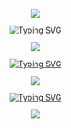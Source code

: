 <p align="center"><img src="https://64.media.tumblr.com/33aa78f0d307fe297be923cf431448c7/5714ade6b071fc1d-36/s1280x1920/2a3a7fb937650195a8bb751acf6cc01dbec12d97.gif"</p>
<p align="center"> <a href="https://git.io/typing-svg"><img src="https://readme-typing-svg.herokuapp.com?font=Michroma&duration=1400&pause=600&color=00D3FF&center=true&vCenter=true&width=435&height=25&lines=my+name+is+danyal;%E6%88%91%E7%9A%84%E5%90%8D%E5%AD%97%E5%8F%AB%E4%B8%B9%E5%B0%BC%E5%B0%94;me+llamo+danyal;%D8%A7%D8%B3%D9%85%D9%8A+%D8%AF%D8%A7%D9%86%D9%8A%D8%A7%D9%84+;%E0%A4%AE%E0%A5%87%E0%A4%B0%E0%A4%BE+%E0%A4%A8%E0%A4%BE%E0%A4%AE+%E0%A4%A6%E0%A4%A8%E0%A5%8D%E0%A4%AF%E0%A4%BE%E0%A4%B2+%E0%A4%B9%E0%A5%88;%E0%A6%86%E0%A6%AE%E0%A6%BE%E0%A6%B0+%E0%A6%A8%E0%A6%BE%E0%A6%AE+%E0%A6%A6%E0%A6%BE%E0%A6%A8%E0%A6%BF%E0%A6%AF%E0%A6%BC%E0%A6%BE%E0%A6%B2;meu+nome+%C3%A9+danyal;%D0%BC%D0%B5%D0%BD%D1%8F+%D0%B7%D0%BE%D0%B2%D1%83%D1%82+%D0%B4%D0%B0%D0%BD%D0%B8%D0%B0%D0%BB;%E7%A7%81%E3%81%AE%E5%90%8D%E5%89%8D%E3%81%AF%E3%83%80%E3%83%8B%E3%83%A3%E3%83%AB%E3%81%A7%E3%81%99;mein+name+ist+danyal" alt="Typing SVG" /></a> </p>
<p align="center"><img src="https://64.media.tumblr.com/4f6fe1d82f33f11db1960362f8a20de7/f772dbb4ccc0da38-8e/s1280x1920/4c6d7aa31212155ba81557dbf593f4845b4901cd.gif"</p>
<p align="center"> <a href="https://git.io/typing-svg"><img src="https://readme-typing-svg.herokuapp.com?font=Michroma&duration=1400&pause=600&color=0BACFF&center=true&vCenter=true&width=435&height=25&lines=i+am+20+years+old;%E6%88%91%E4%BA%8C%E5%8D%81%E5%B2%81%E4%BA%86;tengo+20+a%C3%B1os;%D8%A3%D9%86%D8%A7+%D9%81%D9%8A+%D8%A7%D9%84%D8%B9%D8%B4%D8%B1%D9%8A%D9%86+%D9%85%D9%86+%D8%B9%D9%85%D8%B1%D9%8A;%E0%A4%AE%E0%A5%88%E0%A4%82+%E0%A4%AC%E0%A5%80%E0%A4%B8+%E0%A4%B8%E0%A4%BE%E0%A4%B2+%E0%A4%95%E0%A4%BE+%E0%A4%B9%E0%A5%82%E0%A4%81;%E0%A6%86%E0%A6%AE%E0%A6%BF+%E0%A6%AC%E0%A6%BF%E0%A6%B6+%E0%A6%AC%E0%A6%9B%E0%A6%B0+%E0%A6%AC%E0%A6%AF%E0%A6%BC%E0%A6%B8%E0%A7%80;tenho+20+anos;%D0%BC%D0%BD%D0%B5+%D0%B4%D0%B2%D0%B0%D0%B4%D1%86%D0%B0%D1%82%D1%8C+%D0%BB%D0%B5%D1%82;%E7%A7%81%E3%81%AF20%E6%AD%B3%E3%81%A7%E3%81%99;ich+bin+20+jahre+alt" alt="Typing SVG" /></a> </p>
<p align="center"><img src="https://64.media.tumblr.com/33aa78f0d307fe297be923cf431448c7/5714ade6b071fc1d-36/s1280x1920/2a3a7fb937650195a8bb751acf6cc01dbec12d97.gif"</p>
<p align="center"> <a href="https://git.io/typing-svg"><img src="https://readme-typing-svg.herokuapp.com?font=Michroma&duration=1400&pause=600&color=097BFF&center=true&vCenter=true&width=435&height=25&lines=im+from+new+york;%E6%88%91%E6%9D%A5%E8%87%AA%E7%BA%BD%E7%BA%A6;soy+de+nueva+york;%D8%A3%D9%86%D8%A7+%D9%85%D9%86+%D9%86%D9%8A%D9%88%D9%8A%D9%88%D8%B1%D9%83;%E0%A4%AE%E0%A5%88%E0%A4%82+%E0%A4%A8%E0%A5%8D%E0%A4%AF%E0%A5%82+%E0%A4%AF%E0%A5%89%E0%A4%B0%E0%A5%8D%E0%A4%95+%E0%A4%B8%E0%A5%87+%E0%A4%B9%E0%A5%82%E0%A4%81;%E0%A6%86%E0%A6%AE%E0%A6%BF+%E0%A6%A8%E0%A6%BF%E0%A6%89+%E0%A6%87%E0%A6%AF%E0%A6%BC%E0%A6%B0%E0%A7%8D%E0%A6%95+%E0%A6%A5%E0%A7%87%E0%A6%95%E0%A7%87;eu+sou+de+nova+york;%D1%8F+%D0%B8%D0%B7+%D0%BD%D1%8C%D1%8E-%D0%B9%D0%BE%D1%80%D0%BA%D0%B0;%E3%83%8B%E3%83%A5%E3%83%BC%E3%83%A8%E3%83%BC%E3%82%AF%E3%81%8B%E3%82%89%E6%9D%A5%E3%81%BE%E3%81%97%E3%81%9F;ich+komme+aus+new+york" alt="Typing SVG" /></a> </p>
<p align="center"><img src="https://64.media.tumblr.com/4f6fe1d82f33f11db1960362f8a20de7/f772dbb4ccc0da38-8e/s1280x1920/4c6d7aa31212155ba81557dbf593f4845b4901cd.gif"</p>
